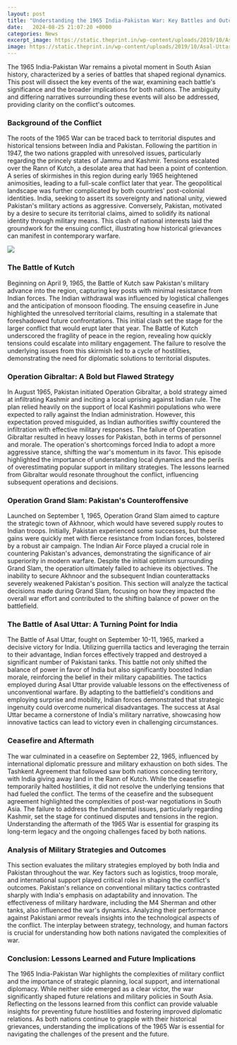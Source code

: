 ```yaml
---
layout: post
title: "Understanding the 1965 India-Pakistan War: Key Battles and Outcomes"
date:   2024-08-25 21:07:20 +0000
categories: News
excerpt_image: https://static.theprint.in/wp-content/uploads/2019/10/Asal-Uttar-India-Pakistan-1965-tank-battle.jpg
image: https://static.theprint.in/wp-content/uploads/2019/10/Asal-Uttar-India-Pakistan-1965-tank-battle.jpg
---
```


The 1965 India-Pakistan War remains a pivotal moment in South Asian history, characterized by a series of battles that shaped regional dynamics. This post will dissect the key events of the war, examining each battle's significance and the broader implications for both nations. The ambiguity and differing narratives surrounding these events will also be addressed, providing clarity on the conflict's outcomes.
### Background of the Conflict
The roots of the 1965 War can be traced back to territorial disputes and historical tensions between India and Pakistan. Following the partition in 1947, the two nations grappled with unresolved issues, particularly regarding the princely states of Jammu and Kashmir. Tensions escalated over the Rann of Kutch, a desolate area that had been a point of contention. A series of skirmishes in this region during early 1965 heightened animosities, leading to a full-scale conflict later that year.
The geopolitical landscape was further complicated by both countries' post-colonial identities. India, seeking to assert its sovereignty and national unity, viewed Pakistan's military actions as aggressive. Conversely, Pakistan, motivated by a desire to secure its territorial claims, aimed to solidify its national identity through military means. This clash of national interests laid the groundwork for the ensuing conflict, illustrating how historical grievances can manifest in contemporary warfare.

![](https://static.theprint.in/wp-content/uploads/2019/10/Asal-Uttar-India-Pakistan-1965-tank-battle.jpg)
### The Battle of Kutch
Beginning on April 9, 1965, the Battle of Kutch saw Pakistan's military advance into the region, capturing key posts with minimal resistance from Indian forces. The Indian withdrawal was influenced by logistical challenges and the anticipation of monsoon flooding. The ensuing ceasefire in June highlighted the unresolved territorial claims, resulting in a stalemate that foreshadowed future confrontations.
This initial clash set the stage for the larger conflict that would erupt later that year. The Battle of Kutch underscored the fragility of peace in the region, revealing how quickly tensions could escalate into military engagement. The failure to resolve the underlying issues from this skirmish led to a cycle of hostilities, demonstrating the need for diplomatic solutions to territorial disputes.
### Operation Gibraltar: A Bold but Flawed Strategy
In August 1965, Pakistan initiated Operation Gibraltar, a bold strategy aimed at infiltrating Kashmir and inciting a local uprising against Indian rule. The plan relied heavily on the support of local Kashmiri populations who were expected to rally against the Indian administration. However, this expectation proved misguided, as Indian authorities swiftly countered the infiltration with effective military responses.
The failure of Operation Gibraltar resulted in heavy losses for Pakistan, both in terms of personnel and morale. The operation's shortcomings forced India to adopt a more aggressive stance, shifting the war's momentum in its favor. This episode highlighted the importance of understanding local dynamics and the perils of overestimating popular support in military strategies. The lessons learned from Gibraltar would resonate throughout the conflict, influencing subsequent operations and decisions.
### Operation Grand Slam: Pakistan's Counteroffensive
Launched on September 1, 1965, Operation Grand Slam aimed to capture the strategic town of Akhnoor, which would have severed supply routes to Indian troops. Initially, Pakistan experienced some successes, but these gains were quickly met with fierce resistance from Indian forces, bolstered by a robust air campaign. The Indian Air Force played a crucial role in countering Pakistan's advances, demonstrating the significance of air superiority in modern warfare.
Despite the initial optimism surrounding Grand Slam, the operation ultimately failed to achieve its objectives. The inability to secure Akhnoor and the subsequent Indian counterattacks severely weakened Pakistan's position. This section will analyze the tactical decisions made during Grand Slam, focusing on how they impacted the overall war effort and contributed to the shifting balance of power on the battlefield.
### The Battle of Asal Uttar: A Turning Point for India
The Battle of Asal Uttar, fought on September 10-11, 1965, marked a decisive victory for India. Utilizing guerrilla tactics and leveraging the terrain to their advantage, Indian forces effectively trapped and destroyed a significant number of Pakistani tanks. This battle not only shifted the balance of power in favor of India but also significantly boosted Indian morale, reinforcing the belief in their military capabilities.
The tactics employed during Asal Uttar provide valuable lessons on the effectiveness of unconventional warfare. By adapting to the battlefield's conditions and employing surprise and mobility, Indian forces demonstrated that strategic ingenuity could overcome numerical disadvantages. The success at Asal Uttar became a cornerstone of India's military narrative, showcasing how innovative tactics can lead to victory even in challenging circumstances.
### Ceasefire and Aftermath
The war culminated in a ceasefire on September 22, 1965, influenced by international diplomatic pressure and military exhaustion on both sides. The Tashkent Agreement that followed saw both nations conceding territory, with India giving away land in the Rann of Kutch. While the ceasefire temporarily halted hostilities, it did not resolve the underlying tensions that had fueled the conflict. 
The terms of the ceasefire and the subsequent agreement highlighted the complexities of post-war negotiations in South Asia. The failure to address the fundamental issues, particularly regarding Kashmir, set the stage for continued disputes and tensions in the region. Understanding the aftermath of the 1965 War is essential for grasping its long-term legacy and the ongoing challenges faced by both nations.
### Analysis of Military Strategies and Outcomes
This section evaluates the military strategies employed by both India and Pakistan throughout the war. Key factors such as logistics, troop morale, and international support played critical roles in shaping the conflict's outcomes. Pakistan's reliance on conventional military tactics contrasted sharply with India's emphasis on adaptability and innovation.
The effectiveness of military hardware, including the M4 Sherman and other tanks, also influenced the war's dynamics. Analyzing their performance against Pakistani armor reveals insights into the technological aspects of the conflict. The interplay between strategy, technology, and human factors is crucial for understanding how both nations navigated the complexities of war.
### Conclusion: Lessons Learned and Future Implications
The 1965 India-Pakistan War highlights the complexities of military conflict and the importance of strategic planning, local support, and international diplomacy. While neither side emerged as a clear victor, the war significantly shaped future relations and military policies in South Asia. 
Reflecting on the lessons learned from this conflict can provide valuable insights for preventing future hostilities and fostering improved diplomatic relations. As both nations continue to grapple with their historical grievances, understanding the implications of the 1965 War is essential for navigating the challenges of the present and the future.